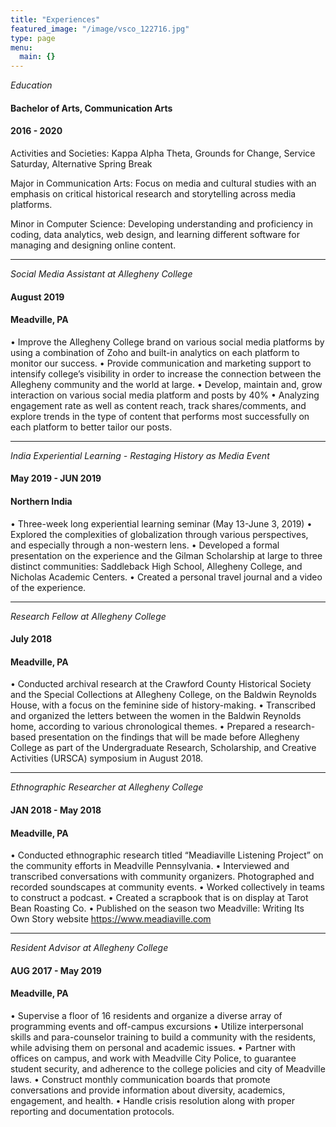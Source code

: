```yaml
---
title: "Experiences"
featured_image: "/image/vsco_122716.jpg"
type: page
menu:
  main: {}
---
```

_Education_
#### Bachelor of Arts, Communication Arts
#### 2016 - 2020

Activities and Societies: Kappa Alpha Theta, Grounds for Change, Service Saturday, Alternative Spring Break

Major in Communication Arts: Focus on media and cultural studies with an emphasis on critical historical research and storytelling across media platforms.

Minor in Computer Science: Developing understanding and proficiency in coding, data analytics, web design, and learning different software for managing and designing online content.

---
_Social Media Assistant at Allegheny College_
#### August 2019
#### Meadville, PA
• Improve the Allegheny College brand on various social media platforms by using a combination of Zoho and built-in analytics on each platform to monitor our success.
• Provide communication and marketing support to intensify college’s visibility in order to increase the connection between the Allegheny community and the world at large.
• Develop, maintain and, grow interaction on various social media platform and posts by 40%
• Analyzing engagement rate as well as content reach, track shares/comments, and explore trends in the type of content that performs most successfully on each platform to better tailor our posts.

---
_India Experiential Learning - Restaging History as Media Event_
#### May 2019 - JUN 2019
#### Northern India
• Three-week long experiential learning seminar (May 13-June 3, 2019)
• Explored the complexities of globalization through various perspectives, and especially through a non-western lens.
• Developed a formal presentation on the experience and the Gilman Scholarship at large to three distinct communities: Saddleback High School, Allegheny College, and Nicholas Academic Centers.
• Created a personal travel journal and a video of the experience.

---
_Research Fellow at Allegheny College_
#### July 2018
#### Meadville, PA
• Conducted archival research at the Crawford County Historical Society and the Special Collections at Allegheny College, on the Baldwin Reynolds House, with a focus on the feminine side of history-making.
• Transcribed and organized the letters between the women in the Baldwin Reynolds home, according to various chronological themes.
• Prepared a research-based presentation on the findings that will be made before Allegheny College as part of the Undergraduate Research, Scholarship, and Creative Activities (URSCA) symposium in August 2018.

---
_Ethnographic Researcher at Allegheny College_
#### JAN 2018 - May 2018
#### Meadville, PA
• Conducted ethnographic research titled “Meadiaville Listening Project” on the community efforts in Meadville Pennsylvania.
• Interviewed and transcribed conversations with community organizers.
Photographed and recorded soundscapes at community events.
• Worked collectively in teams to construct a podcast.
• Created a scrapbook that is on display at Tarot Bean Roasting Co.
• Published on the season two Meadville: Writing Its Own Story website https://www.meadiaville.com

---
_Resident Advisor at Allegheny College_
#### AUG 2017 - May 2019
#### Meadville, PA
• Supervise a floor of 16 residents and organize a diverse array of programming events and off-campus excursions
• Utilize interpersonal skills and para-counselor training to build a community with the residents, while advising them on personal and academic issues.
• Partner with offices on campus, and work with Meadville City Police, to guarantee student security, and adherence to the college policies and city of Meadville laws.
• Construct monthly communication boards that promote conversations and provide information about diversity, academics, engagement, and health.
• Handle crisis resolution along with proper reporting and documentation protocols.
